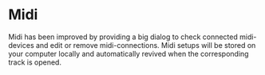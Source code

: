 # Midi

Midi has been improved by providing a big dialog to check connected
midi-devices and edit or remove midi-connections. Midi setups will be
stored on your computer locally and automatically revived when the
corresponding track is opened.
